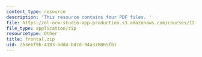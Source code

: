 ```yaml
---
content_type: resource
description: 'This resource contains four PDF files. '
file: https://ol-ocw-studio-app-production.s3.amazonaws.com/courses/12-804-large-scale-flow-dynamics-lab-fall-2009/2b3ebf9b4183bdd4bd7d94a378065fb1_frontal.zip
file_type: application/zip
resourcetype: Other
title: frontal.zip
uid: 2b3ebf9b-4183-bdd4-bd7d-94a378065fb1
---
```

